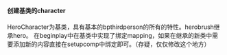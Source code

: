 ﻿#### 创建基类的character
HeroCharacter为基类，具有基本的bpthirdperson的所有的特性。herobrush继承hero。
在beginplay中在基类中实现了绑定mapping，如果在继承的新类中需要添加新的内容直接在setupcomp中绑定即可。（存疑，仅仅修改这个地方）

